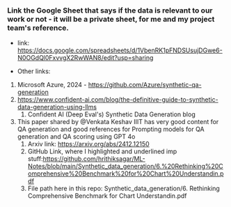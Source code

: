 ### Link the Google Sheet that says if the data is relevant to our work or not - it will be a private sheet, for me and my project team's reference. 
- link: https://docs.google.com/spreadsheets/d/1VbenRK1pFNDSUsujDGwe6-N0OGdQl0FxvvgX2RwWAN8/edit?usp=sharing 
  
- Other links:
1. Microsoft Azure, 2024 - https://github.com/Azure/synthetic-qa-generation 
2. https://www.confident-ai.com/blog/the-definitive-guide-to-synthetic-data-generation-using-llms 
   1. Confident AI (Deep Eval's) Synthetic Data Generation blog
3. This paper shared by @⁨Venkata Keshav IIIT⁩ has very good content for QA generation and good references for Prompting models for QA generation and QA scoring using GPT 4o
   1. Arxiv link: https://arxiv.org/abs/2412.12150
   2. GitHub Link, where I highlighted and underlined imp stuff:https://github.com/hrithiksagar/ML-Notes/blob/main/Synthetic_data_generation/6.%20Rethinking%20Comprehensive%20Benchmark%20for%20Chart%20Understandin.pdf
   3. File path here in this repo: Synthetic_data_generation/6. Rethinking Comprehensive Benchmark for Chart Understandin.pdf